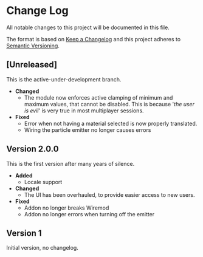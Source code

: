 # Change Log
All notable changes to this project will be documented in this file.

The format is based on [Keep a Changelog](http://keepachangelog.com/)
and this project adheres to [Semantic Versioning](http://semver.org/).

## [Unreleased]

This is the active-under-development branch.

- **Changed**
  - The module now enforces active clamping of minimum and maximum values, that cannot be
    disabled. This is because '*the user is evil*' is very true in most multiplayer sessions.
- **Fixed**
  - Error when not having a material selected is now properly translated.
  - Wiring the particle emitter no longer causes errors

## Version 2.0.0

This is the first version after many years of silence.

- **Added**
  - Locale support
- **Changed**
  - The UI has been overhauled, to provide easier access to new users.
- **Fixed**
  - Addon no longer breaks Wiremod
  - Addon no longer errors when turning off the emitter

## Version 1

Initial version, no changelog.
